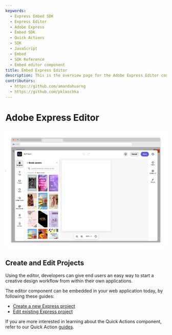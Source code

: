 ```yaml
---
keywords:
  - Express Embed SDK
  - Express Editor
  - Adobe Express
  - Embed SDK
  - Quick Actions
  - SDK
  - JavaScript
  - Embed
  - SDK Reference
  - Embed editor component
title: Embed Express Editor
description: This is the overview page for the Adobe Express Editor component.
contributors:
  - https://github.com/amandahuarng
  - https://github.com/pklaschka
---
```


# Adobe Express Editor 
![Editor](editor.png)

## Create and Edit Projects
Using the editor, developers can give end users an easy way to start a creative design workflow from within their own applications.

The editor component can be embedded in your web application today, by following these guides: 
* [Create a new Express project](create_project/index.md)
* [Edit existing Express project](edit_project/index.md)

If you are more interested in learning about the Quick Actions component, refer to our Quick Action [guides](../quick_actions/index.md).